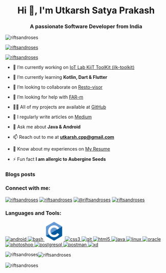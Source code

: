 <h1 align="center">Hi 👋, I'm Utkarsh Satya Prakash</h1>
<h3 align="center">A passionate Software Developer from India</h3>

<p align="left"> <img src="https://komarev.com/ghpvc/?username=riftsandroses&label=Profile%20views&color=0e75b6&style=flat" alt="riftsandroses" /> </p>

<p align="left"> <a href="https://github.com/ryo-ma/github-profile-trophy"><img src="https://github-profile-trophy.vercel.app/?username=riftsandroses" alt="riftsandroses" /></a> </p>

<p align="left"> <a href="https://twitter.com/riftsandroses" target="blank"><img src="https://img.shields.io/twitter/follow/riftsandroses?logo=twitter&style=for-the-badge" alt="riftsandroses" /></a> </p>

- 🔭 I’m currently working on [IoT Lab KiiT ToolKit (ilk-toolkit)](https://github.com/riftsandroses/ilk-toolkit)

- 🌱 I’m currently learning **Kotlin, Dart & Flutter**

- 👯 I’m looking to collaborate on [Resto-visor](https://github.com/riftsandroses/Resto-visor)

- 🤝 I’m looking for help with [FAR-m](https://github.com/riftsandroses/FAR-m)

- 👨‍💻 All of my projects are available at [GitHub](https://github.com/riftsandroses)

- 📝 I regularly write articles on [Medium](https://medium.com/@riftsandroses)

- 💬 Ask me about **Java & Android**

- 📫 Reach out to me at **utkarsh.cpp@gmail.com**

- 📄 Know about my experiences on [My Resume](https://drive.google.com/file/d/1gTH34uEIXv7OgL6HtpAdDb2RSOG7rlyZ/view?usp=sharing)

- ⚡ Fun fact **I am allergic to Aubergine Seeds**

### Blogs posts
<!-- BLOG-POST-LIST:START -->
<!-- BLOG-POST-LIST:END -->

<h3 align="left">Connect with me:</h3>
<p align="left">
<a href="https://twitter.com/riftsandroses" target="blank"><img align="center" src="https://raw.githubusercontent.com/rahuldkjain/github-profile-readme-generator/master/src/images/icons/Social/twitter.svg" alt="riftsandroses" height="30" width="60" /></a>
<a href="https://linkedin.com/in/riftsandroses" target="blank"><img align="center" src="https://raw.githubusercontent.com/rahuldkjain/github-profile-readme-generator/master/src/images/icons/Social/linked-in-alt.svg" alt="riftsandroses" height="30" width="60" /></a>
<a href="https://medium.com/@riftsandroses" target="blank"><img align="center" src="https://raw.githubusercontent.com/rahuldkjain/github-profile-readme-generator/master/src/images/icons/Social/medium.svg" alt="@riftsandroses" height="30" width="60" /></a>
<a href="https://www.leetcode.com/riftsandroses" target="blank"><img align="center" src="https://raw.githubusercontent.com/rahuldkjain/github-profile-readme-generator/master/src/images/icons/Social/leet-code.svg" alt="riftsandroses" height="30" width="60" /></a>
</p>

<h3 align="left">Languages and Tools:</h3>
<p align="left"> <a href="https://developer.android.com" target="_blank" rel="noreferrer"> <img src="https://user-images.githubusercontent.com/63180210/167559500-250fa0a9-ee29-4b3b-bc52-aa3827b0395b.png" alt="android" width="60" height="60"/> </a> <a href="https://www.gnu.org/software/bash/" target="_blank" rel="noreferrer"> <img src="https://user-images.githubusercontent.com/63180210/167559602-e094d132-e686-498e-9b24-78fa9b0ced81.png" alt="bash" width="60" height="60"/> </a> <a href="https://www.cprogramming.com/" target="_blank" rel="noreferrer"> <img src="https://raw.githubusercontent.com/devicons/devicon/master/icons/c/c-original.svg" alt="c" width="60" height="60"/> </a> <a href="https://www.w3schools.com/css/" target="_blank" rel="noreferrer"> <img src="https://user-images.githubusercontent.com/63180210/167559523-b21c92ca-a397-4680-a10f-f35f05618563.png" alt="css3" width="60" height="60"/> </a> <a href="https://git-scm.com/" target="_blank" rel="noreferrer"> <img src="https://www.vectorlogo.zone/logos/git-scm/git-scm-icon.svg" alt="git" width="60" height="60"/> </a> <a href="https://www.w3.org/html/" target="_blank" rel="noreferrer"> <img src="https://www.flaticon.com/free-icons/logo" alt="html5" width="60" height="60"/> </a> <a href="https://www.java.com" target="_blank" rel="noreferrer"> <img src="https://user-images.githubusercontent.com/63180210/167559559-310d10f7-7962-4548-8a74-b6f279427060.png" alt="java" width="60" height="60"/> </a> <a href="https://www.linux.org/" target="_blank" rel="noreferrer"> <img src="https://user-images.githubusercontent.com/63180210/167559566-fec9fd3e-4f83-405d-a38d-a4e08628d81e.png" alt="linux" width="60" height="60"/> </a> <a href="https://www.oracle.com/" target="_blank" rel="noreferrer"> <img src="https://user-images.githubusercontent.com/63180210/167559574-1ec858a8-cc17-4d55-afa3-c0ab3df2e7ce.png" alt="oracle" width="60" height="60"/> </a> <a href="https://www.photoshop.com/en" target="_blank" rel="noreferrer"> <img src="https://user-images.githubusercontent.com/63180210/167559583-42e37e6c-7f64-4658-ab34-3e6a2096c3e5.png" alt="photoshop" width="60" height="60"/> </a> <a href="https://www.postgresql.org" target="_blank" rel="noreferrer"> <img src="https://user-images.githubusercontent.com/63180210/167559592-41326f12-615c-4d3f-9438-8e447cf08854.png" alt="postgresql" width="60" height="60"/> </a> <a href="https://postman.com" target="_blank" rel="noreferrer"> <img src="https://www.vectorlogo.zone/logos/getpostman/getpostman-icon.svg" alt="postman" width="60" height="60"/> </a> <a href="https://www.adobe.com/products/xd.html" target="_blank" rel="noreferrer"> <img src="https://user-images.githubusercontent.com/63180210/167559608-f5e9eef1-79e5-417a-8c0a-76030b37dc09.png" alt="xd" width="60" height="60"/> </a> </p>

<p><img align="left" src="https://github-readme-stats.vercel.app/api/top-langs?username=riftsandroses&show_icons=true&theme=dark&locale=en&layout=compact" alt="riftsandroses" /></p>

<p><img align="center" src="https://github-readme-stats.vercel.app/api?username=riftsandroses&show_icons=true&theme=dark&locale=en" alt="riftsandroses" /></p>

<p><img align="center" src="https://github-readme-streak-stats.herokuapp.com/?user=riftsandroses&theme=dark" alt="riftsandroses" /></p>
